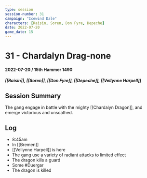 ```yaml
---
type: session
session-number: 31
campaign: "Icewind Dale"
characters: [Raisin, Soren, Don Fyre, Depeche]
date: 2022-07-20
game_date: 15
---
```


# 31 - Chardalyn Drag-none
#### 2022-07-20 / 15th Hammer 1490 
##### [[Raisin]], [[Soren]], [[Don Fyre]], [[Depeche]], [[Vellynne Harpell]]

## Session Summary
The gang engage in battle with the mighty [[Chardalyn Dragon]], and emerge victorious and unscathed.

## Log
- 8:45am
- In [[Bremen]]
- [[Vellynne Harpell]] is here
- The gang use a variety of radiant attacks to limited effect
- The dragon kills a guard
- Some #Duergar 
- The dragon is killed 

